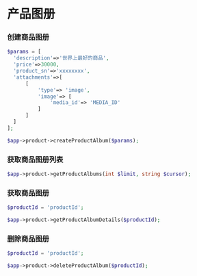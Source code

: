 # 产品图册

### 创建商品图册

```php
$params = [
  'description'=>'世界上最好的商品',
  'price'=>30000,
  'product_sn'=>'xxxxxxxx',
  'attachments'=>[
      [
          'type'=> 'image',
          'image'=> [
              'media_id'=> 'MEDIA_ID'
          ]
      ]
  ]
];

$app->product->createProductAlbum($params);
```

### 获取商品图册列表

```php
$app->product->getProductAlbums(int $limit, string $cursor);
```

### 获取商品图册

```php
$productId = 'productId';

$app->product->getProductAlbumDetails($productId);
```

### 删除商品图册

```php
$productId = 'productId';

$app->product->deleteProductAlbum($productId);
```
